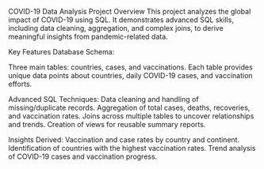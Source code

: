 COVID-19 Data Analysis Project
Overview
This project analyzes the global impact of COVID-19 using SQL. It demonstrates advanced SQL skills, including data cleaning, aggregation, and complex joins, to derive meaningful insights from pandemic-related data.

Key Features
Database Schema:

Three main tables: countries, cases, and vaccinations.
Each table provides unique data points about countries, daily COVID-19 cases, and vaccination efforts.

Advanced SQL Techniques:
Data cleaning and handling of missing/duplicate records.
Aggregation of total cases, deaths, recoveries, and vaccination rates.
Joins across multiple tables to uncover relationships and trends.
Creation of views for reusable summary reports.

Insights Derived:
Vaccination and case rates by country and continent.
Identification of countries with the highest vaccination rates.
Trend analysis of COVID-19 cases and vaccination progress.

